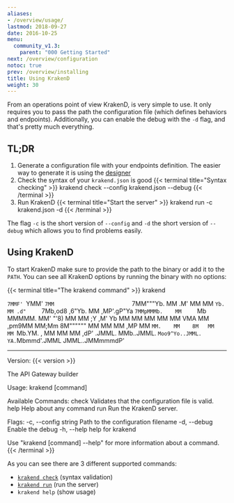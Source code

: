 ```yaml
---
aliases:
- /overview/usage/
lastmod: 2018-09-27
date: 2016-10-25
menu:
  community_v1.3:
    parent: "000 Getting Started"
next: /overview/configuration
notoc: true
prev: /overview/installing
title: Using KrakenD
weight: 30
---
```


From an operations point of view KrakenD, is very simple to use. It only requires you to pass
the path the configuration file (which defines behaviors and endpoints). Additionally, you can
enable the debug with the `-d` flag, and that's pretty much everything.

## TL;DR
1. Generate a configuration file with your endpoints definition. The easier way to generate it is using the [designer](https://designer.krakend.io/)
2. Check the syntax of your `krakend.json` is good
	{{< terminal title="Syntax checking" >}}
krakend check --config krakend.json --debug
	{{< /terminal >}}
3. Run KrakenD
	{{< terminal title="Start the server" >}}
krakend run -c krakend.json -d
	{{< /terminal >}}


The flag `-c` is the short version of `--config` and `-d` the short version of `--debug` which allows
you to find problems easily.


## Using KrakenD

To start KrakenD make sure to provide the path to the binary or add it to the `PATH`. You can see all
KrakenD options by running the binary with no options:

{{< terminal title="The krakend command" >}}
krakend

`7MMF' `YMM'                  `7MM                         `7MM"""Yb.
  MM   .M'                      MM                           MM    `Yb.
  MM .d"     `7Mb,od8 ,6"Yb.    MM  ,MP'.gP"Ya `7MMpMMMb.    MM     `Mb
  MMMMM.       MM' "'8)   MM    MM ;Y  ,M'   Yb  MM    MM    MM      MM
  MM  VMA      MM     ,pm9MM    MM;Mm  8M""""""  MM    MM    MM     ,MP
  MM   `MM.    MM    8M   MM    MM `Mb.YM.    ,  MM    MM    MM    ,dP'
.JMML.   MMb..JMML.  `Moo9^Yo..JMML. YA.`Mbmmd'.JMML  JMML..JMMmmmdP'
_______________________________________________________________________

Version: {{< version >}}

The API Gateway builder

Usage:
  krakend [command]

Available Commands:
  check       Validates that the configuration file is valid.
  help        Help about any command
  run         Run the KrakenD server.

Flags:
  -c, --config string   Path to the configuration filename
  -d, --debug           Enable the debug
  -h, --help            help for krakend

Use "krakend [command] --help" for more information about a command.
{{< /terminal >}}

As you can see there are 3 different supported commands:

- [`krakend check`](/docs/v1.3/commands/check/) (syntax validation)
- [`krakend run`](/docs/v1.3/commands/run/) (run the server)
- `krakend help` (show usage)
